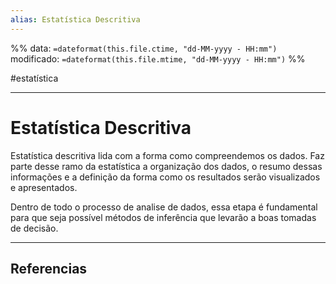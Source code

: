 ```yaml
---
alias: Estatística Descritiva 
---
```

%%
data: `=dateformat(this.file.ctime, "dd-MM-yyyy - HH:mm")`
modificado: `=dateformat(this.file.mtime, "dd-MM-yyyy - HH:mm")`
%%

#estatística 
___
# Estatística Descritiva

Estatística descritiva lida com a forma como compreendemos os dados. Faz parte desse ramo da estatística a organização dos dados, o resumo dessas informações e
a definição da forma como os resultados serão visualizados e apresentados.

Dentro de todo o processo de analise de dados, essa etapa é fundamental para que seja possível métodos de inferência que levarão a boas tomadas de decisão.



---
## Referencias
